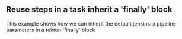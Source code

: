 ## Reuse steps in a task inherit a 'finally' block

This example shows how we can inherit the default jenkins-x pipeline parameters in a tekton 'finally' block